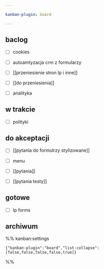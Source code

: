 ```yaml
---

kanban-plugin: board

---
```


## baclog

- [ ] cookies
- [ ] autoamtyzacja crm z formularzy
- [ ] [[przeniesienie stron lp i inne]]
- [ ] [[do przeniesienia]]
- [ ] analityka


## w trakcie

- [ ] polityki


## do akceptacji

- [ ] [[pytania do formulrzy stylizowane]]
- [ ] menu
- [ ] [[pytania]]
- [ ] [[pytania testy]]


## gotowe

- [ ] lp forms


## archiwum





%% kanban:settings
```
{"kanban-plugin":"board","list-collapse":[false,false,false,false,true]}
```
%%